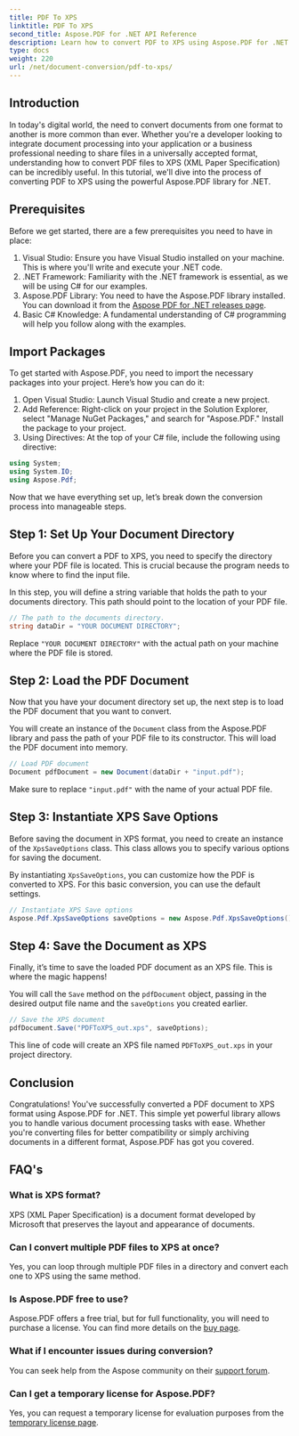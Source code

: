 ```yaml
---
title: PDF To XPS
linktitle: PDF To XPS
second_title: Aspose.PDF for .NET API Reference
description: Learn how to convert PDF to XPS using Aspose.PDF for .NET with this step-by-step guide. Perfect for developers and document processing enthusiasts.
type: docs
weight: 220
url: /net/document-conversion/pdf-to-xps/
---
```

## Introduction

In today's digital world, the need to convert documents from one format to another is more common than ever. Whether you're a developer looking to integrate document processing into your application or a business professional needing to share files in a universally accepted format, understanding how to convert PDF files to XPS (XML Paper Specification) can be incredibly useful. In this tutorial, we'll dive into the process of converting PDF to XPS using the powerful Aspose.PDF library for .NET.

## Prerequisites

Before we get started, there are a few prerequisites you need to have in place:

1. Visual Studio: Ensure you have Visual Studio installed on your machine. This is where you'll write and execute your .NET code.
2. .NET Framework: Familiarity with the .NET framework is essential, as we will be using C# for our examples.
3. Aspose.PDF Library: You need to have the Aspose.PDF library installed. You can download it from the [Aspose PDF for .NET releases page](https://releases.aspose.com/pdf/net/).
4. Basic C# Knowledge: A fundamental understanding of C# programming will help you follow along with the examples.

## Import Packages

To get started with Aspose.PDF, you need to import the necessary packages into your project. Here’s how you can do it:

1. Open Visual Studio: Launch Visual Studio and create a new project.
2. Add Reference: Right-click on your project in the Solution Explorer, select "Manage NuGet Packages," and search for "Aspose.PDF." Install the package to your project.
3. Using Directives: At the top of your C# file, include the following using directive:

```csharp
using System;
using System.IO;
using Aspose.Pdf;
```

Now that we have everything set up, let’s break down the conversion process into manageable steps.

## Step 1: Set Up Your Document Directory

Before you can convert a PDF to XPS, you need to specify the directory where your PDF file is located. This is crucial because the program needs to know where to find the input file.

In this step, you will define a string variable that holds the path to your documents directory. This path should point to the location of your PDF file.

```csharp
// The path to the documents directory.
string dataDir = "YOUR DOCUMENT DIRECTORY";
```

Replace `"YOUR DOCUMENT DIRECTORY"` with the actual path on your machine where the PDF file is stored.

## Step 2: Load the PDF Document

Now that you have your document directory set up, the next step is to load the PDF document that you want to convert.

You will create an instance of the `Document` class from the Aspose.PDF library and pass the path of your PDF file to its constructor. This will load the PDF document into memory.

```csharp
// Load PDF document
Document pdfDocument = new Document(dataDir + "input.pdf");
```

Make sure to replace `"input.pdf"` with the name of your actual PDF file.

## Step 3: Instantiate XPS Save Options

Before saving the document in XPS format, you need to create an instance of the `XpsSaveOptions` class. This class allows you to specify various options for saving the document.

By instantiating `XpsSaveOptions`, you can customize how the PDF is converted to XPS. For this basic conversion, you can use the default settings.

```csharp
// Instantiate XPS Save options
Aspose.Pdf.XpsSaveOptions saveOptions = new Aspose.Pdf.XpsSaveOptions();
```

## Step 4: Save the Document as XPS

Finally, it’s time to save the loaded PDF document as an XPS file. This is where the magic happens!

You will call the `Save` method on the `pdfDocument` object, passing in the desired output file name and the `saveOptions` you created earlier.

```csharp
// Save the XPS document
pdfDocument.Save("PDFToXPS_out.xps", saveOptions);
```

This line of code will create an XPS file named `PDFToXPS_out.xps` in your project directory.

## Conclusion

Congratulations! You've successfully converted a PDF document to XPS format using Aspose.PDF for .NET. This simple yet powerful library allows you to handle various document processing tasks with ease. Whether you're converting files for better compatibility or simply archiving documents in a different format, Aspose.PDF has got you covered.

## FAQ's

### What is XPS format?
XPS (XML Paper Specification) is a document format developed by Microsoft that preserves the layout and appearance of documents.

### Can I convert multiple PDF files to XPS at once?
Yes, you can loop through multiple PDF files in a directory and convert each one to XPS using the same method.

### Is Aspose.PDF free to use?
Aspose.PDF offers a free trial, but for full functionality, you will need to purchase a license. You can find more details on the [buy page](https://purchase.aspose.com/buy).

### What if I encounter issues during conversion?
You can seek help from the Aspose community on their [support forum](https://forum.aspose.com/c/pdf/10).

### Can I get a temporary license for Aspose.PDF?
Yes, you can request a temporary license for evaluation purposes from the [temporary license page](https://purchase.aspose.com/temporary-license/).
